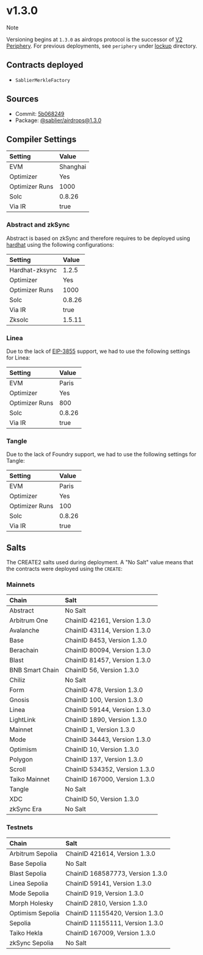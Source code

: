 # v1.3.0

<!-- prettier-ignore -->
> [!NOTE]
> Versioning begins at `1.3.0` as airdrops protocol is the successor of [V2 Periphery](https://github.com/sablier-labs/v2-periphery). For previous deployments, see `periphery` under [lockup](../../lockup/) directory.

## Contracts deployed

- `SablierMerkleFactory`

## Sources

- Commit: [5b068249](https://github.com/sablier-labs/airdrops/commit/5b0682494e060ef93aedecabd5afe930adfcf2ed)
- Package: [@sablier/airdrops@1.3.0](https://npmjs.com/package/@sablier/airdrops/v/1.3.0)

## Compiler Settings

| Setting        | Value    |
| :------------- | :------- |
| EVM            | Shanghai |
| Optimizer      | Yes      |
| Optimizer Runs | 1000     |
| Solc           | 0.8.26   |
| Via IR         | true     |

### Abstract and zkSync

Abstract is based on zkSync and therefore requires to be deployed using
[hardhat](https://docs.abs.xyz/build-on-abstract/smart-contracts/hardhat) using the following configurations:

| Setting        | Value  |
| :------------- | :----- |
| Hardhat-zksync | 1.2.5  |
| Optimizer      | Yes    |
| Optimizer Runs | 1000   |
| Solc           | 0.8.26 |
| Via IR         | true   |
| Zksolc         | 1.5.11 |

### Linea

Due to the lack of [EIP-3855](https://eips.ethereum.org/EIPS/eip-3855) support, we had to use the following settings for
Linea:

| Setting        | Value  |
| :------------- | :----- |
| EVM            | Paris  |
| Optimizer      | Yes    |
| Optimizer Runs | 800    |
| Solc           | 0.8.26 |
| Via IR         | true   |

### Tangle

Due to the lack of Foundry support, we had to use the following settings for Tangle:

| Setting        | Value  |
| :------------- | :----- |
| EVM            | Paris  |
| Optimizer      | Yes    |
| Optimizer Runs | 100    |
| Solc           | 0.8.26 |
| Via IR         | true   |

## Salts

The CREATE2 salts used during deployment. A "No Salt" value means that the contracts were deployed using the `CREATE`:

### Mainnets

| Chain           | Salt                          |
| :-------------- | :---------------------------- |
| Abstract        | No Salt                       |
| Arbitrum One    | ChainID 42161, Version 1.3.0  |
| Avalanche       | ChainID 43114, Version 1.3.0  |
| Base            | ChainID 8453, Version 1.3.0   |
| Berachain       | ChainID 80094, Version 1.3.0  |
| Blast           | ChainID 81457, Version 1.3.0  |
| BNB Smart Chain | ChainID 56, Version 1.3.0     |
| Chiliz          | No Salt                       |
| Form            | ChainID 478, Version 1.3.0    |
| Gnosis          | ChainID 100, Version 1.3.0    |
| Linea           | ChainID 59144, Version 1.3.0  |
| LightLink       | ChainID 1890, Version 1.3.0   |
| Mainnet         | ChainID 1, Version 1.3.0      |
| Mode            | ChainID 34443, Version 1.3.0  |
| Optimism        | ChainID 10, Version 1.3.0     |
| Polygon         | ChainID 137, Version 1.3.0    |
| Scroll          | ChainID 534352, Version 1.3.0 |
| Taiko Mainnet   | ChainID 167000, Version 1.3.0 |
| Tangle          | No Salt                       |
| XDC             | ChainID 50, Version 1.3.0     |
| zkSync Era      | No Salt                       |

### Testnets

| Chain            | Salt                             |
| :--------------- | :------------------------------- |
| Arbitrum Sepolia | ChainID 421614, Version 1.3.0    |
| Base Sepolia     | No Salt                          |
| Blast Sepolia    | ChainID 168587773, Version 1.3.0 |
| Linea Sepolia    | ChainID 59141, Version 1.3.0     |
| Mode Sepolia     | ChainID 919, Version 1.3.0       |
| Morph Holesky    | ChainID 2810, Version 1.3.0      |
| Optimism Sepolia | ChainID 11155420, Version 1.3.0  |
| Sepolia          | ChainID 11155111, Version 1.3.0  |
| Taiko Hekla      | ChainID 167009, Version 1.3.0    |
| zkSync Sepolia   | No Salt                          |
